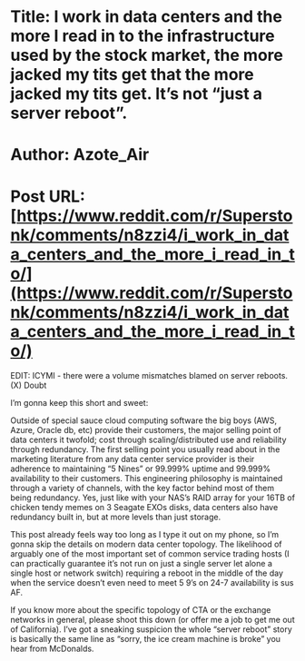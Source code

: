 # Title: I work in data centers and the more I read in to the infrastructure used by the stock market, the more jacked my tits get that the more jacked my tits get. It’s not “just a server reboot”.
# Author: Azote_Air
# Post URL: [https://www.reddit.com/r/Superstonk/comments/n8zzi4/i_work_in_data_centers_and_the_more_i_read_in_to/](https://www.reddit.com/r/Superstonk/comments/n8zzi4/i_work_in_data_centers_and_the_more_i_read_in_to/)


EDIT: ICYMI - there were a volume mismatches blamed on server reboots.
(X) Doubt

I’m gonna keep this short and sweet:

Outside of special sauce cloud computing software the big boys (AWS, Azure, Oracle db, etc) provide their customers, the major selling point of data centers it twofold; cost through scaling/distributed use and reliability through redundancy. The first selling point you usually read about in the marketing literature from any data center service provider is their adherence to maintaining “5 Nines” or 99.999% uptime and 99.999% availability to their customers. This engineering philosophy is maintained through a variety of channels, with the key factor behind most of them being redundancy. Yes, just like with your NAS’s RAID array for your 16TB of chicken tendy memes on 3 Seagate EXOs disks, data centers also have redundancy built in, but at more levels than just storage. 

This post already feels way too long as I type it out on my phone, so I’m gonna skip the details on modern data center topology. The likelihood of arguably one of the most important set of common service trading hosts (I can practically guarantee it’s not run on just a single server let alone a single host or network switch) requiring a reboot in the middle of the day when the service doesn’t even need to meet 5 9’s on 24-7 availability is sus AF.

If you know more about the specific topology of CTA or the exchange networks in general, please shoot this down (or offer me a job to get me out of California). I’ve got a sneaking suspicion the whole “server reboot” story is basically the same line as “sorry, the ice cream machine is broke” you hear from McDonalds.